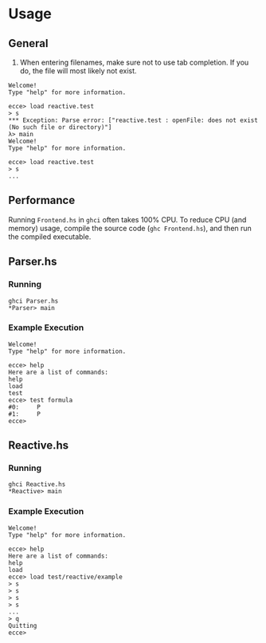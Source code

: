 # Usage
## General
1. When entering filenames, make sure not to use tab completion. If you do, the
   file will most likely not exist.
```
Welcome!
Type "help" for more information.

ecce> load reactive.test
> s
*** Exception: Parse error: ["reactive.test : openFile: does not exist
(No such file or directory)"]
λ> main
Welcome!
Type "help" for more information.

ecce> load reactive.test
> s
...
```

## Performance
Running `Frontend.hs` in `ghci` often takes 100% CPU. To reduce CPU (and 
memory) usage, compile the source code (`ghc Frontend.hs`), and then run the 
compiled executable.

## Parser.hs
### Running
```
ghci Parser.hs
*Parser> main
```

### Example Execution
```
Welcome!
Type "help" for more information.

ecce> help
Here are a list of commands:
help
load
test
ecce> test formula
#0:     P
#1:     P
ecce>
```

## Reactive.hs
### Running
```
ghci Reactive.hs
*Reactive> main
```

### Example Execution
```
Welcome!
Type "help" for more information.

ecce> help
Here are a list of commands:
help
load
ecce> load test/reactive/example
> s
> s
> s
> s
...
> q
Quitting
ecce>
```
